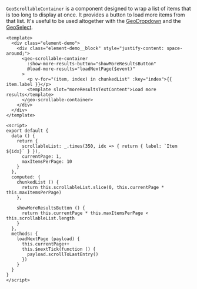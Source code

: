 `GeoScrollableContainer` is a component designed to wrap a list of items
that is too long to display at once. It provides a button to load more items from that list.
It's useful to be used altogether with the [GeoDropdown](./#/Elements/GeoDropdown?id=geodropdown) and the [GeoSelect](./#/Elements/GeoSelect?id=geoselect).

```vue live
<template>
  <div class="element-demo">
    <div class="element-demo__block" style="justify-content: space-around;">
      <geo-scrollable-container
        :show-more-results-button="showMoreResultsButton"
        @load-more-results="loadNextPage($event)"
      >
        <p v-for="(item, index) in chunkedList" :key="index">{{ item.label }}</p>
        <template slot="moreResultsTextContent">Load more results</template>
      </geo-scrollable-container>
    </div>
  </div>
</template>

<script>
export default {
  data () {
    return {
      scrollableList: _.times(350, idx => { return { label: `Item ${idx}` } }),
      currentPage: 1,
      maxItemsPerPage: 10
    }
  },
  computed: {
    chunkedList () {
      return this.scrollableList.slice(0, this.currentPage * this.maxItemsPerPage)
    },

    showMoreResultsButton () {
      return this.currentPage * this.maxItemsPerPage < this.scrollableList.length
    }
  },
  methods: {
    loadNextPage (payload) {
      this.currentPage++
      this.$nextTick(function () {
        payload.scrollToLastEntry()
      })
    }
  }
}
</script>
```
